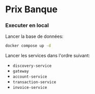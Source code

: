 # Prix Banque

### Executer en local

Lancer la base de données:

```bash
docker compose up -d
```

Lancer les services dans l'ordre suivant:
- `discovery-service`
- `gateway`
- `account-service`
- `transaction-service`
- `invoice-service`